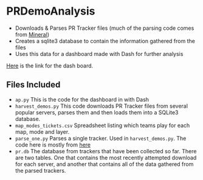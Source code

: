 # PRDemoAnalysis
* Downloads & Parses PR Tracker files (much of the parsing code comes from [Mineral](https://github.com/WouterJansen/PRDemoStatsParser))
* Creates a sqlite3 database to contain the information gathered from the files
* Uses this data for a dashboard made with Dash for further analysis 

[Here](https://pr-analysis.herokuapp.com/) is the link for the dash board.

## Files Included
* ```ap.py``` This is the code for the dashboard in with Dash
* ```harvest_demos.py``` This code downloads PR Tracker files from several popular servers, parses them and then loads them into a SQLite3 database.
* ```map_modes_tickets.csv``` Spreadsheet listing which teams play for each map, mode and layer.
* ```parse_one.py``` Parses a single tracker. Used in ```harvest_demos.py```. The code here is mostly from [here](https://github.com/WouterJansen/PRDemoStatsParser)
* ```pr.db``` The database from trackers that have been collected so far. There are two tables. One that contains the most recently attempted download for each server, and another that contains all of the data gathered from the parsed trackers.
